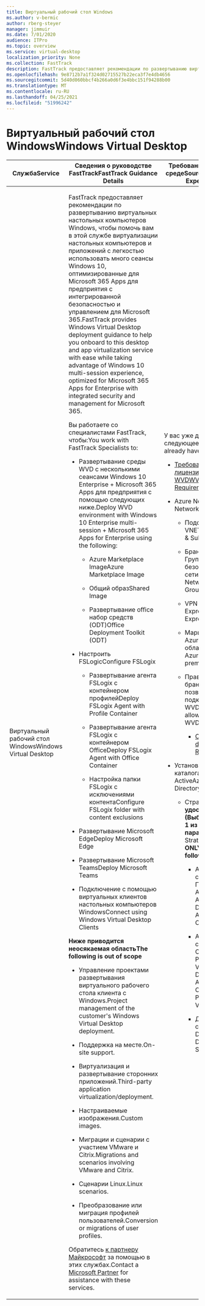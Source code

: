 ```yaml
---
title: Виртуальный рабочий стол Windows
ms.author: v-bermic
author: rberg-steyer
manager: jimmuir
ms.date: 7/01/2020
audience: ITPro
ms.topic: overview
ms.service: virtual-desktop
localization_priority: None
ms.collection: FastTrack
description: FastTrack предоставляет рекомендации по развертыванию виртуальных настольных компьютеров Windows, чтобы помочь вам на борту этого рабочего стола.
ms.openlocfilehash: 9e8712b7a1f324d02715527b22eca3f7e4db4656
ms.sourcegitcommit: 5d40d060bbcf4b266a0d6f3e4bbc151f94288b00
ms.translationtype: MT
ms.contentlocale: ru-RU
ms.lasthandoff: 04/25/2021
ms.locfileid: "51996242"
---
```

# <a name="windows-virtual-desktop"></a><span data-ttu-id="76d81-103">Виртуальный рабочий стол Windows</span><span class="sxs-lookup"><span data-stu-id="76d81-103">Windows Virtual Desktop</span></span>

<table>
<thead>
<tr class="header">
<th><span data-ttu-id="76d81-104"><strong>Служба</strong></span><span class="sxs-lookup"><span data-stu-id="76d81-104"><strong>Service</strong></span></span></th>
<th><span data-ttu-id="76d81-105"><strong>Сведения о руководстве FastTrack</strong></span><span class="sxs-lookup"><span data-stu-id="76d81-105"><strong>FastTrack Guidance Details</strong></span></span></th>
<th><span data-ttu-id="76d81-106"><strong>Требования к исходной среде</strong></span><span class="sxs-lookup"><span data-stu-id="76d81-106"><strong>Source Environment Expectations</strong></span></span></th>
</tr>
</thead>
<tbody>
<tr class="odd">
<td><span data-ttu-id="76d81-107">Виртуальный рабочий стол Windows</span><span class="sxs-lookup"><span data-stu-id="76d81-107">Windows Virtual Desktop</span></span></td>
<td><p><span data-ttu-id="76d81-108">FastTrack предоставляет рекомендации по развертыванию виртуальных настольных компьютеров Windows, чтобы помочь вам в этой службе виртуализации настольных компьютеров и приложений с легкостью использовать много сеансы Windows 10, оптимизированные для Microsoft 365 Apps для предприятия с интегрированной безопасностью и управлением для Microsoft 365.</span><span class="sxs-lookup"><span data-stu-id="76d81-108">FastTrack provides Windows Virtual Desktop deployment guidance to help you onboard to this desktop and app virtualization service with ease while taking advantage of Windows 10 multi-session experience, optimized for Microsoft 365 Apps for Enterprise with integrated security and management for Microsoft 365.</span></span></p>
<p><span data-ttu-id="76d81-109">Вы работаете со специалистами FastTrack, чтобы:</span><span class="sxs-lookup"><span data-stu-id="76d81-109">You work with FastTrack Specialists to:</span></span></p>
<ul>
<li><p><span data-ttu-id="76d81-110">Развертывание среды WVD с несколькими сеансами Windows 10 Enterprise + Microsoft 365 Apps для предприятия с помощью следующих ниже.</span><span class="sxs-lookup"><span data-stu-id="76d81-110">Deploy WVD environment with Windows 10 Enterprise multi-session + Microsoft 365 Apps for Enterprise using the following:</span></span></p>
<ul>
<li><p><span data-ttu-id="76d81-111">Azure Marketplace Image</span><span class="sxs-lookup"><span data-stu-id="76d81-111">Azure Marketplace Image</span></span></p></li>
<li><p><span data-ttu-id="76d81-112">Общий образ</span><span class="sxs-lookup"><span data-stu-id="76d81-112">Shared Image</span></span></p></li>
<li><p><span data-ttu-id="76d81-113">Развертывание office набор средств (ODT)</span><span class="sxs-lookup"><span data-stu-id="76d81-113">Office Deployment Toolkit (ODT)</span></span></p></li>
</ul></li>
<li><p><span data-ttu-id="76d81-114">Настроить FSLogic</span><span class="sxs-lookup"><span data-stu-id="76d81-114">Configure FSLogix</span></span></p>
<ul>
<li><p><span data-ttu-id="76d81-115">Развертывание агента FSLogix с контейнером профилей</span><span class="sxs-lookup"><span data-stu-id="76d81-115">Deploy FSLogix Agent with Profile Container</span></span></p></li>
<li><p><span data-ttu-id="76d81-116">Развертывание агента FSLogix с контейнером Office</span><span class="sxs-lookup"><span data-stu-id="76d81-116">Deploy FSLogix Agent with Office Container</span></span></p></li>
<li><p><span data-ttu-id="76d81-117">Настройка папки FSLogix с исключениями контента</span><span class="sxs-lookup"><span data-stu-id="76d81-117">Configure FSLogix folder with content exclusions</span></span></p></li>
</ul></li>
<li><p><span data-ttu-id="76d81-118">Развертывание Microsoft Edge</span><span class="sxs-lookup"><span data-stu-id="76d81-118">Deploy Microsoft Edge</span></span></p></li>
<li><p><span data-ttu-id="76d81-119">Развертывание Microsoft Teams</span><span class="sxs-lookup"><span data-stu-id="76d81-119">Deploy Microsoft Teams</span></span></p></li>
<li><p><span data-ttu-id="76d81-120">Подключение с помощью виртуальных клиентов настольных компьютеров Windows</span><span class="sxs-lookup"><span data-stu-id="76d81-120">Connect using Windows Virtual Desktop Clients</span></span></p></li>
</ul>
<p><span data-ttu-id="76d81-121"><strong>Ниже приводится неосякаемая область</strong></span><span class="sxs-lookup"><span data-stu-id="76d81-121"><strong>The following is out of scope</strong></span></span></p>
<ul>
<li><p><span data-ttu-id="76d81-122">Управление проектами развертывания виртуального рабочего стола клиента с Windows.</span><span class="sxs-lookup"><span data-stu-id="76d81-122">Project management of the customer's Windows Virtual Desktop deployment.</span></span></p></li>
<li><p><span data-ttu-id="76d81-123">Поддержка на месте.</span><span class="sxs-lookup"><span data-stu-id="76d81-123">On-site support.</span></span></p></li>
<li><p><span data-ttu-id="76d81-124">Виртуализация и развертывание сторонних приложений.</span><span class="sxs-lookup"><span data-stu-id="76d81-124">Third-party application virtualization/deployment.</span></span></p></li>
<li><p><span data-ttu-id="76d81-125">Настраиваемые изображения.</span><span class="sxs-lookup"><span data-stu-id="76d81-125">Custom images.</span></span></p></li>
<li><p><span data-ttu-id="76d81-126">Миграции и сценарии с участием VMware и Citrix.</span><span class="sxs-lookup"><span data-stu-id="76d81-126">Migrations and scenarios involving VMware and Citrix.</span></span></p></li>
<li><p><span data-ttu-id="76d81-127">Сценарии Linux.</span><span class="sxs-lookup"><span data-stu-id="76d81-127">Linux scenarios.</span></span></p></li>
<li><p><span data-ttu-id="76d81-128">Преобразование или миграция профилей пользователей.</span><span class="sxs-lookup"><span data-stu-id="76d81-128">Conversion or migrations of user profiles.</span></span></p></li>
</ul>
<p><span data-ttu-id="76d81-129">Обратитесь <a href="https://go.microsoft.com/fwlink/?linkid=2080150">к партнеру Майкрософт</a> за помощью в этих службах.</span><span class="sxs-lookup"><span data-stu-id="76d81-129">Contact a <a href="https://go.microsoft.com/fwlink/?linkid=2080150">Microsoft Partner</a> for assistance with these services.</span></span></p></td>
<td><p><span data-ttu-id="76d81-130">У вас уже должно быть следующее:</span><span class="sxs-lookup"><span data-stu-id="76d81-130">You should already have the following:</span></span></p>
<ul>
<li><p><span data-ttu-id="76d81-131"><a href="https://docs.microsoft.com/azure/virtual-desktop/overview#requirements">Требования к лицензированию WVD</a></span><span class="sxs-lookup"><span data-stu-id="76d81-131"><a href="https://docs.microsoft.com/azure/virtual-desktop/overview#requirements">WVD Licensing Requirements</a></span></span></p></li>
<li><p><span data-ttu-id="76d81-132">Azure Networking:</span><span class="sxs-lookup"><span data-stu-id="76d81-132">Azure Networking:</span></span></p>
<ul>
<li><p><span data-ttu-id="76d81-133">Подсети создания &amp; VNET</span><span class="sxs-lookup"><span data-stu-id="76d81-133">VNET creation &amp; Subnetting</span></span></p></li>
<li><p><span data-ttu-id="76d81-134">Брандмауэр / Группы безопасности сети</span><span class="sxs-lookup"><span data-stu-id="76d81-134">Firewall / Network Security Groups</span></span></p></li>
<li><p><span data-ttu-id="76d81-135">VPN / ExpressRoute</span><span class="sxs-lookup"><span data-stu-id="76d81-135">VPN / ExpressRoute</span></span></p></li>
<li><p><span data-ttu-id="76d81-136">Маршрутиротка в Azure из локальной области</span><span class="sxs-lookup"><span data-stu-id="76d81-136">Routing to Azure from on-premises</span></span></p></li>
<li><p><span data-ttu-id="76d81-137">Правила брандмауэра, позволяющие подключаться к WVD</span><span class="sxs-lookup"><span data-stu-id="76d81-137">Firewall rules to allow connectivity to WVD</span></span></p>
<ul>
<li><p><span data-ttu-id="76d81-138"><a href="https://docs.microsoft.com/azure/virtual-desktop/overview#supported-remote-desktop-clients">Справка по docs</a></span><span class="sxs-lookup"><span data-stu-id="76d81-138"><a href="https://docs.microsoft.com/azure/virtual-desktop/overview#supported-remote-desktop-clients">Docs Reference</a></span></span></p></li>
</ul></li>
</ul></li>
<li><p><span data-ttu-id="76d81-139">Установка общего каталога Azure Active</span><span class="sxs-lookup"><span data-stu-id="76d81-139">Azure Active Directory General Setup</span></span></p>
<ul>
<li><p><span data-ttu-id="76d81-140">Стратегия <strong>удостоверений (Выберите ТОЛЬКО 1 из следующих 3 параметров)</strong></span><span class="sxs-lookup"><span data-stu-id="76d81-140">Identity Strategy <strong>(Select ONLY 1 of the following 3 options)</strong></span></span></p>
<ul>
<li><p><span data-ttu-id="76d81-141">Active Directory с Подключением Azure AD в Azure</span><span class="sxs-lookup"><span data-stu-id="76d81-141">Active Directory with Azure AD Connect in Azure</span></span></p></li>
<li><p><span data-ttu-id="76d81-142">Active Directory с Azure AD Connect on Premise over VPN /ER</span><span class="sxs-lookup"><span data-stu-id="76d81-142">Active Directory with Azure AD Connect On Premise over VPN / ER</span></span></p></li>
<li><p><span data-ttu-id="76d81-143">Доменные службы Active Directory</span><span class="sxs-lookup"><span data-stu-id="76d81-143">Active Directory Domain Services</span></span></p></li>
</ul></li>
</ul></li>
</ul></td>
</tr>
</tbody>
</table>
